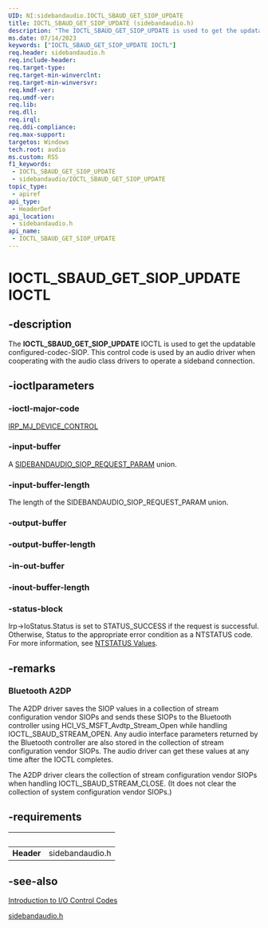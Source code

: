 ```yaml
---
UID: NI:sidebandaudio.IOCTL_SBAUD_GET_SIOP_UPDATE
title: IOCTL_SBAUD_GET_SIOP_UPDATE (sidebandaudio.h)
description: "The IOCTL_SBAUD_GET_SIOP_UPDATE is used to get the updatable configured-codec-SIOP. "
ms.date: 07/14/2023
keywords: ["IOCTL_SBAUD_GET_SIOP_UPDATE IOCTL"]
req.header: sidebandaudio.h
req.include-header: 
req.target-type: 
req.target-min-winverclnt: 
req.target-min-winversvr: 
req.kmdf-ver: 
req.umdf-ver: 
req.lib: 
req.dll: 
req.irql: 
req.ddi-compliance: 
req.max-support: 
targetos: Windows
tech.root: audio
ms.custom: RS5
f1_keywords:
 - IOCTL_SBAUD_GET_SIOP_UPDATE
 - sidebandaudio/IOCTL_SBAUD_GET_SIOP_UPDATE
topic_type:
 - apiref
api_type:
 - HeaderDef
api_location:
 - sidebandaudio.h
api_name:
 - IOCTL_SBAUD_GET_SIOP_UPDATE
---
```


# IOCTL_SBAUD_GET_SIOP_UPDATE IOCTL

## -description

The **IOCTL_SBAUD_GET_SIOP_UPDATE** IOCTL is used to get the updatable configured-codec-SIOP. This control code is used by an audio driver when cooperating with the audio class drivers to operate a sideband connection.

## -ioctlparameters

### -ioctl-major-code

[IRP_MJ_DEVICE_CONTROL](/windows-hardware/drivers/kernel/irp-mj-device-control)

### -input-buffer

A [SIDEBANDAUDIO_SIOP_REQUEST_PARAM](ns-sidebandaudio-sidebandaudio_siop_request_param.md) union.

### -input-buffer-length

The length of the SIDEBANDAUDIO_SIOP_REQUEST_PARAM union.

### -output-buffer

### -output-buffer-length

### -in-out-buffer

### -inout-buffer-length

### -status-block

Irp->IoStatus.Status is set to STATUS_SUCCESS if the request is successful. Otherwise, Status to the appropriate error condition as a NTSTATUS code. For more information, see [NTSTATUS Values](/windows-hardware/drivers/kernel/ntstatus-values).

## -remarks

### Bluetooth A2DP

The A2DP driver saves the SIOP values in a collection of stream configuration vendor SIOPs and sends these SIOPs to the Bluetooth controller using HCI_VS_MSFT_Avdtp_Stream_Open while handling IOCTL_SBAUD_STREAM_OPEN. Any audio interface parameters returned by the Bluetooth controller are also stored in the collection of stream configuration vendor SIOPs. The audio driver can get these values at any time after the IOCTL completes.

The A2DP driver clears the collection of stream configuration vendor SIOPs when handling IOCTL_SBAUD_STREAM_CLOSE. (It does not clear the collection of system configuration vendor SIOPs.)

## -requirements

| &nbsp; | &nbsp; |
| ---- |:---- |
| **Header** | sidebandaudio.h |

## -see-also

[Introduction to I/O Control Codes](/windows-hardware/drivers/kernel/introduction-to-i-o-control-codes)

[sidebandaudio.h](index.md)
